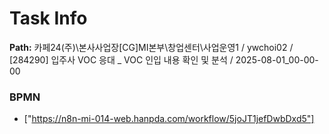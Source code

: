 # Task Info

**Path:** 카페24(주)\본사사업장\[CG]MI본부\창업센터\사업운영1 / ywchoi02 / [284290] 입주사 VOC 응대 _ VOC 인입 내용 확인 및 분석 / 2025-08-01_00-00-00

### BPMN
- ["https://n8n-mi-014-web.hanpda.com/workflow/5joJT1jefDwbDxd5"]

